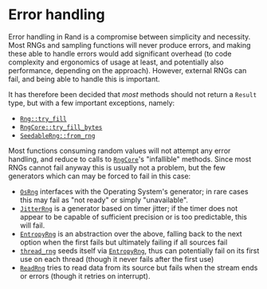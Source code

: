 # Error handling

Error handling in Rand is a compromise between simplicity and necessity.
Most RNGs and sampling functions will never produce errors, and making these
able to handle errors would add significant overhead (to code complexity
and ergonomics of usage at least, and potentially also performance,
depending on the approach).
However, external RNGs can fail, and being able to handle this is important.

It has therefore been decided that *most* methods should not return a
`Result` type, but with a few important exceptions, namely:

-   [`Rng::try_fill`]
-   [`RngCore::try_fill_bytes`]
-   [`SeedableRng::from_rng`]

Most functions consuming random values will not attempt any error handling, and
reduce to calls to [`RngCore`]'s "infallible" methods. Since most RNGs cannot
fail anyway this is usually not a problem, but the few generators which can may
be forced to fail in this case:

-   [`OsRng`] interfaces with the Operating System's generator; in rare cases
    this may fail as "not ready" or simply "unavailable".
-   [`JitterRng`] is a generator based on timer jitter; if the timer does not
    appear to be capable of sufficient precision or is too predictable, this
    will fail.
-   [`EntropyRng`] is an abstraction over the above, falling back to the next
    option when the first fails but ultimately failing if all sources fail
-   [`thread_rng`] seeds itself via [`EntropyRng`], thus can potentially fail
    on its first use on each thread (though it never fails after the first use)
-   [`ReadRng`] tries to read data from its source but fails when the stream
    ends or errors (though it retries on interrupt).

[`Rng::try_fill`]: https://rust-random.github.io/rand/rand/trait.Rng.html#method.try_fill
[`RngCore::try_fill_bytes`]: https://rust-random.github.io/rand/rand_core/trait.RngCore.html#tymethod.try_fill_bytes
[`SeedableRng::from_rng`]: https://rust-random.github.io/rand/rand_core/trait.SeedableRng.html#method.from_rng
[`RngCore`]: https://rust-random.github.io/rand/rand_core/trait.RngCore.html
[`thread_rng`]: https://rust-random.github.io/rand/rand/fn.thread_rng.html
[`OsRng`]: https://rust-random.github.io/rand/rand/rngs/struct.OsRng.html
[`JitterRng`]: https://rust-random.github.io/rand/rand/rngs/struct.JitterRng.html
[`EntropyRng`]: https://rust-random.github.io/rand/rand/rngs/struct.EntropyRng.html
[`ReadRng`]: https://rust-random.github.io/rand/rand/rngs/adapter/struct.ReadRng.html
